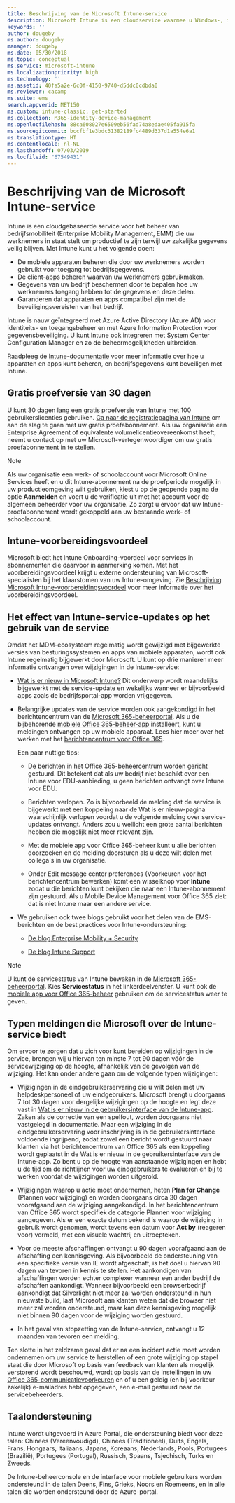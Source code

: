 ```yaml
---
title: Beschrijving van de Microsoft Intune-service
description: Microsoft Intune is een cloudservice waarmee u Windows-, iOS-, Mac OS X-, Android- en Windows Mobile-apparaten kunt beheren.
keywords: ''
author: dougeby
ms.author: dougeby
manager: dougeby
ms.date: 05/30/2018
ms.topic: conceptual
ms.service: microsoft-intune
ms.localizationpriority: high
ms.technology: ''
ms.assetid: 40fa5a2e-6c0f-4150-9740-d5ddc0cdbda0
ms.reviewer: cacamp
ms.suite: ems
search.appverid: MET150
ms.custom: intune-classic; get-started
ms.collection: M365-identity-device-management
ms.openlocfilehash: 88ca608027e6509eb56fad74a8edae405fa915fa
ms.sourcegitcommit: bccfbf1e3bdc31382189fc4489d337d1a554e6a1
ms.translationtype: HT
ms.contentlocale: nl-NL
ms.lasthandoff: 07/03/2019
ms.locfileid: "67549431"
---
```

# <a name="microsoft-intune-service-description"></a>Beschrijving van de Microsoft Intune-service

Intune is een cloudgebaseerde service voor het beheer van bedrijfsmobiliteit (Enterprise Mobility Management, EMM) die uw werknemers in staat stelt om productief te zijn terwijl uw zakelijke gegevens veilig blijven. Met Intune kunt u het volgende doen:
* De mobiele apparaten beheren die door uw werknemers worden gebruikt voor toegang tot bedrijfsgegevens.
* De client-apps beheren waarvan uw werknemers gebruikmaken.
* Gegevens van uw bedrijf beschermen door te bepalen hoe uw werknemers toegang hebben tot de gegevens en deze delen.
* Garanderen dat apparaten en apps compatibel zijn met de beveiligingsvereisten van het bedrijf.

Intune is nauw geïntegreerd met Azure Active Directory (Azure AD) voor identiteits- en toegangsbeheer en met Azure Information Protection voor gegevensbeveiliging. U kunt Intune ook integreren met System Center Configuration Manager en zo de beheermogelijkheden uitbreiden.

Raadpleeg de [Intune-documentatie](https://docs.microsoft.com/intune/) voor meer informatie over hoe u apparaten en apps kunt beheren, en bedrijfsgegevens kunt beveiligen met Intune.

## <a name="30-day-free-trial"></a>Gratis proefversie van 30 dagen
U kunt 30 dagen lang een gratis proefversie van Intune met 100 gebruikerslicenties gebruiken. [Ga naar de registratiepagina van Intune](https://admin.microsoft.com/Signup/Signup.aspx?OfferId=40BE278A-DFD1-470a-9EF7-9F2596EA7FF9&dl=INTUNE_A&ali=1#0%20) om aan de slag te gaan met uw gratis proefabonnement. Als uw organisatie een Enterprise Agreement of equivalente volumelicentieovereenkomst heeft, neemt u contact op met uw Microsoft-vertegenwoordiger om uw gratis proefabonnement in te stellen.

> [!NOTE]
> Als uw organisatie een werk- of schoolaccount voor Microsoft Online Services heeft en u dit Intune-abonnement na de proefperiode mogelijk in uw productieomgeving wilt gebruiken, kiest u op de geopende pagina de optie **Aanmelden** en voert u de verificatie uit met het account voor de algemeen beheerder voor uw organisatie. Zo zorgt u ervoor dat uw Intune-proefabonnement wordt gekoppeld aan uw bestaande werk- of schoolaccount.

<!--- For a list of settings that you can set up on mobile devices, see:

- [Enrolled device management capabilities of Microsoft Intune](introduction-intune.md)

- [Hybrid mobile device management (MDM) with System Center Configuration Manager and Microsoft Intune](/sccm/mdm/understand/hybrid-mobile-device-management)

For more about System Center Configuration Manager, see [Documentation  for System Center Configuration Manager](/sccm/index).--->
## <a name="intune-onboarding-benefit"></a>Intune-voorbereidingsvoordeel
Microsoft biedt het Intune Onboarding-voordeel voor services in abonnementen die daarvoor in aanmerking komen. Met het voorbereidingsvoordeel krijgt u externe ondersteuning van Microsoft-specialisten bij het klaarstomen van uw Intune-omgeving. Zie [Beschrijving Microsoft Intune-voorbereidingsvoordeel](http://go.microsoft.com/fwlink/?LinkId=619281) voor meer informatie over het voorbereidingsvoordeel.


## <a name="learn-how-intune-service-updates-affect-you"></a>Het effect van Intune-service-updates op het gebruik van de service

Omdat het MDM-ecosysteem regelmatig wordt gewijzigd met bijgewerkte versies van besturingssystemen en apps van mobiele apparaten, wordt ook Intune regelmatig bijgewerkt door Microsoft. U kunt op drie manieren meer informatie ontvangen over wijzigingen in de Intune-service:

- [Wat is er nieuw in Microsoft Intune?](whats-new.md) Dit onderwerp wordt maandelijks bijgewerkt met de service-update en wekelijks wanneer er bijvoorbeeld apps zoals de bedrijfsportal-app worden vrijgegeven.

- Belangrijke updates van de service worden ook aangekondigd in het berichtencentrum van de [Microsoft 365-beheerportal](https://admin.microsoft.com/). Als u de bijbehorende [mobiele Office 365-beheer-app](https://support.office.com/article/Office-365-Admin-Mobile-App-e16f6421-2a1a-4142-bf9d-9846600a060a) installeert, kunt u meldingen ontvangen op uw mobiele apparaat. Lees hier meer over het werken met het [berichtencentrum voor Office 365](https://support.office.com/client/results?Shownav=true&ns=O365ENTADMIN&version=15&ver=15&HelpID=O365E_MCManageUpdates).

    Een paar nuttige tips:

    - De berichten in het Office 365-beheercentrum worden gericht gestuurd. Dit betekent dat als uw bedrijf niet beschikt over een Intune voor EDU-aanbieding, u geen berichten ontvangt over Intune voor EDU.

    - Berichten verlopen. Zo is bijvoorbeeld de melding dat de service is bijgewerkt met een koppeling naar de Wat is er nieuw-pagina waarschijnlijk verlopen voordat u de volgende melding over service-updates ontvangt. Anders zou u wellicht een grote aantal berichten hebben die mogelijk niet meer relevant zijn.

    - Met de mobiele app voor Office 365-beheer kunt u alle berichten doorzoeken en de melding doorsturen als u deze wilt delen met collega's in uw organisatie.

    - Onder Edit message center preferences (Voorkeuren voor het berichtencentrum bewerken) komt een wisselknop voor **Intune** zodat u die berichten kunt bekijken die naar een Intune-abonnement zijn gestuurd. Als u Mobile Device Management voor Office 365 ziet: dat is niet Intune maar een andere service.

- We gebruiken ook twee blogs gebruikt voor het delen van de EMS-berichten en de best practices voor Intune-ondersteuning:

    - [De blog Enterprise Mobility + Security](https://blogs.technet.microsoft.com/enterprisemobility/)

    - [De blog Intune Support](https://blogs.technet.microsoft.com/intunesupport/)

>[!Note]
>U kunt de servicestatus van Intune bewaken in de [Microsoft 365-beheerportal](https://admin.microsoft.com). Kies **Servicestatus** in het linkerdeelvenster. U kunt ook de [mobiele app voor Office 365-beheer](https://support.office.com/article/Office-365-Admin-Mobile-App-e16f6421-2a1a-4142-bf9d-9846600a060a) gebruiken om de servicestatus weer te geven.

## <a name="types-of-notices-microsoft-provides-about-the-intune-service"></a>Typen meldingen die Microsoft over de Intune-service biedt

Om ervoor te zorgen dat u zich voor kunt bereiden op wijzigingen in de service, brengen wij u hiervan ten minste 7 tot 90 dagen vóór de servicewijziging op de hoogte, afhankelijk van de gevolgen van de wijziging. Het kan onder andere gaan om de volgende typen wijzigingen:

- Wijzigingen in de eindgebruikerservaring die u wilt delen met uw helpdeskpersoneel of uw eindgebruikers. Microsoft brengt u doorgaans 7 tot 30 dagen voor dergelijke wijzigingen op de hoogte en legt deze vast in [Wat is er nieuw in de gebruikersinterface van de Intune-app](whats-new-app-ui.md). Zaken als de correctie van een spelfout, worden doorgaans niet vastgelegd in documentatie. Maar een wijziging in de eindgebruikerservaring voor inschrijving is in de gebruikersinterface voldoende ingrijpend, zodat zowel een bericht wordt gestuurd naar klanten via het berichtencentrum van Office 365 als een koppeling wordt geplaatst in de Wat is er nieuw in de gebruikersinterface van de Intune-app. Zo bent u op de hoogte van aanstaande wijzigingen en hebt u de tijd om de richtlijnen voor uw eindgebruikers te evalueren en bij te werken voordat de wijzigingen worden uitgerold.

- Wijzigingen waarop u actie moet ondernemen, heten **Plan for Change** (Plannen voor wijziging) en worden doorgaans circa 30 dagen voorafgaand aan de wijziging aangekondigd. In het berichtencentrum van Office 365 wordt specifiek de categorie Plannen voor wijziging aangegeven. Als er een exacte datum bekend is waarop de wijziging in gebruik wordt genomen, wordt tevens een datum voor **Act by** (reageren voor) vermeld, met een visuele wachtrij en uitroepteken.

- Voor de meeste afschaffingen ontvangt u 90 dagen voorafgaand aan de afschaffing een kennisgeving. Als bijvoorbeeld de ondersteuning van een specifieke versie van IE wordt afgeschaft, is het doel u hiervan 90 dagen van tevoren in kennis te stellen. Het aankondigen van afschaffingen worden echter complexer wanneer een ander bedrijf de afschaffen aankondigt. Wanneer bijvoorbeeld een browserbedrijf aankondigt dat Silverlight niet meer zal worden ondersteund in hun nieuwste build, laat Microsoft aan klanten weten dat die browser niet meer zal worden ondersteund, maar kan deze kennisgeving mogelijk niet binnen 90 dagen voor de wijziging worden gestuurd.

- In het geval van stopzetting van de Intune-service, ontvangt u 12 maanden van tevoren een melding.

Ten slotte in het zeldzame geval dat er na een incident actie moet worden ondernemen om uw service te herstellen of een grote wijziging op stapel staat die door Microsoft op basis van feedback van klanten als mogelijk verstorend wordt beschouwd, wordt op basis van de instellingen in uw [Office 365-communicatievoorkeuren](https://support.office.com/article/Change-your-contact-preferences-for-communications-from-Microsoft-6f70de1b-a64d-4498-bfbd-be8c83a9c0fc) en of u een geldig (en bij voorkeur zakelijk) e-mailadres hebt opgegeven, een e-mail gestuurd naar de servicebeheerders.  


<!--- ## Choose the management solution that’s right for you
You can set up Intune in several ways to manage and help protect your company's mobile devices and computers (referred to as **devices** in this article).

- **Intune stand-alone configuration.** Use the web-based admin console in Intune to manage devices in your organization. Intune can be used without any on-premises IT infrastructure. If you use Intune with Active Directory Domain Services, you can use domain user accounts that you manage with Domain Services with Intune.

- **Intune with System Center Configuration Manager.** Use the Configuration Manager management console to manage computers and mobile devices in your enterprise. This configuration can help you to manage all your organization’s devices through a single console, the Configuration Manager Admin Console. Configuration Manager supports large numbers of mobile devices, servers, and computers. For more about Configuration Manager, see [Hybrid mobile device management (MDM) with System Center Configuration Manager and Microsoft Intune](/sccm/mdm/understand/hybrid-mobile-device-management). For more help deciding which approach is right for you, see [Choose between Microsoft Intune standalone and hybrid mobile device management with Configuration Manager](/sccm/mdm/understand/choose-between-standalone-intune-and-hybrid-mobile-device-management).--->

## <a name="language-support"></a>Taalondersteuning
Intune wordt uitgevoerd in Azure Portal, die ondersteuning biedt voor deze talen: Chinees (Vereenvoudigd), Chinees (Traditioneel), Duits, Engels, Frans, Hongaars, Italiaans, Japans, Koreaans, Nederlands, Pools, Portugees (Brazilië), Portugees (Portugal), Russisch, Spaans, Tsjechisch, Turks en Zweeds.

De Intune-beheerconsole en de interface voor mobiele gebruikers worden ondersteund in de talen Deens, Fins, Grieks, Noors en Roemeens, en in alle talen die worden ondersteund door de Azure-portal.

<!--- ## Learn more about Intune
Use these resources to learn more about Intune:

- The [Microsoft Intune Trust Center](https://www.microsoft.com/server-cloud/products/intune-trust-center/) provides information about the security, privacy, and compliance practices of Intune, and it describes some of Intune's certifications.

- [Enrolled device management capabilities of Microsoft Intune](introduction-intune.md)--->
